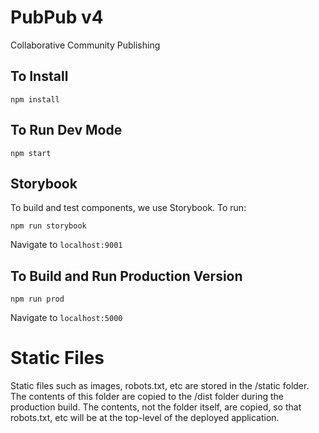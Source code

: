 # PubPub v4

Collaborative Community Publishing


## To Install

```
npm install
```

## To Run Dev Mode

```
npm start
```

## Storybook

To build and test components, we use Storybook. To run:

```
npm run storybook
```

Navigate to `localhost:9001`	

## To Build and Run Production Version

```
npm run prod
```

Navigate to `localhost:5000`

# Static Files

Static files such as images, robots.txt, etc are stored in the /static folder. The contents of this folder are copied to the /dist folder during the production build. The contents, not the folder itself, are copied, so that robots.txt, etc will be at the top-level of the deployed application.
